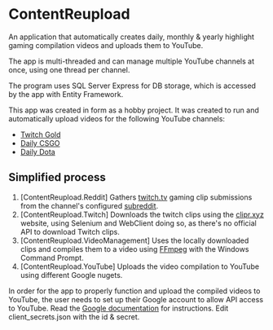 # ContentReupload
An application that automatically creates daily, monthly & yearly highlight gaming compilation videos and uploads them to YouTube. 

The app is multi-threaded and can manage multiple YouTube channels at once, using one thread per channel. 

The program uses SQL Server Express for DB storage, which is accessed by the app with Entity Framework.

This app was created in form as a hobby project. It was created to run and automatically upload videos for the following YouTube channels:
* [Twitch Gold](https://www.youtube.com/channel/UC4Ucibr5L2O9HkaygjIvyrA)
* [Daily CSGO](https://www.youtube.com/channel/UCCdPO27psRquTjAY2EHiz6w)
* [Daily Dota](https://www.youtube.com/channel/UC96mL-T6mAD2xR8tZi7iNug)

## Simplified process
1. [ContentReupload.Reddit] Gathers [twitch.tv](https://www.twitch.tv) gaming clip submissions from the channel's configured [subreddit](https://www.reddit.com).
2. [ContentReupload.Twitch] Downloads the twitch clips using the [clipr.xyz](https://clipr.xyz) website, using Selenium and WebClient doing so, as there's no official API to download Twitch clips.
3. [ContentReupload.VideoManagement] Uses the locally downloaded clips and compiles them to a video using [FFmpeg](https://ffmpeg.org) with the Windows Command Prompt.
4. [ContentReupload.YouTube] Uploads the video compilation to YouTube using different Google nugets.

In order for the app to properly function and upload the compiled videos to YouTube, the user needs to set up their Google account to allow API access to YouTube. Read the [Google documentation](https://developers.google.com/api-client-library/dotnet/guide/aaa_overview) for instructions. Edit client_secrets.json with the id & secret.
